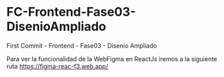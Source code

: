 # FC-Frontend-Fase03-DisenioAmpliado
First Commit - Frontend - Fase03 - Disenio Ampliado

Para ver la funcionalidad de la WebFigma en ReactJs iremos a la siguiente ruta https://figma-reac-f3.web.app/
